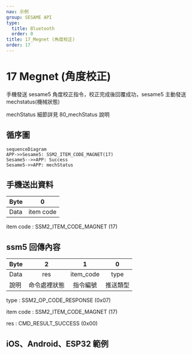 ```yaml
---
nav: 示例
group: SESAME API
type:
  title: Bluetooth
  order: 0
title: 17_Megnet (角度校正)
order: 17
---
```


# 17 Megnet (角度校正)

手機發送 sesame5 角度校正指令，校正完成後回覆成功，sesame5 主動發送 mechstatus(機械狀態)

mechStatus 細節詳見 80_mechStatus 說明

## 循序圖

```mermaid
sequenceDiagram
APP->>Sesame5: SSM2_ITEM_CODE_MAGNET(17)
Sesame5-->>APP: Success
Sesame5->>APP: mechStatus
```


## 手機送出資料

| Byte |     0     |
| ---- | :-------: |
| Data | item code |

item code : SSM2_ITEM_CODE_MAGNET (17)

## ssm5 回傳內容

| Byte |      2       |     1     |    0     |
| ---- | :----------: | :-------: | :------: |
| Data |     res      | item_code |   type   |
| 說明 | 命令處裡狀態 | 指令編號  | 推送類型 |

type : SSM2_OP_CODE_RESPONSE (0x07)

item code : SSM2_ITEM_CODE_MAGNET (17)

res : CMD_RESULT_SUCCESS (0x00)

## iOS、Android、ESP32 範例

<CustomBashOSPlatformMegnet ios='true' android='true'  esp32='true'/>

<!-- 

### Android 範例

```java
    override fun magnet(result: CHResult<CHEmpty>) {
        if (checkBle(result)) return
        sendCommand(SesameOS3Payload(SesameItemCode.magnet.value, byteArrayOf()), DeviceSegmentType.cipher) { res ->
            result.invoke(Result.success(CHResultState.CHResultStateBLE(CHEmpty())))
        }
    }
```

### iOS 範例

```jsx | pure
    func magnet(result: @escaping (CHResult<CHEmpty>)) {
        if(checkBle(result)){return}

        sendCommand(.init(.magnet)) { responsePayload in
            if responsePayload.cmdResultCode == .success {
                result(.success(CHResultStateBLE(input: CHEmpty())))
            } else {
                result(.failure(self.errorFromResultCode(responsePayload.cmdResultCode)))
            }
        }
    }
```

### ESP 範例

```jsx | pure
if (src_id == SSM2_ITEM_CODE_MAGNET) {
        app_ss5_magnet();// 量测并且更新磁铁角度
        tell_device_status_to_mobile();// 再通知一次角度
    }
if (cmd_it_code == SSM2_ITEM_CODE_MAGNET) {
    talk_to_mobile(mobile, SSM2_SEG_PARSING_TYPE_CIPHERTEXT, (uint8_t *) ss5_res,
                                   offsetof(ss5_response, payload));
}
``` 

-->
